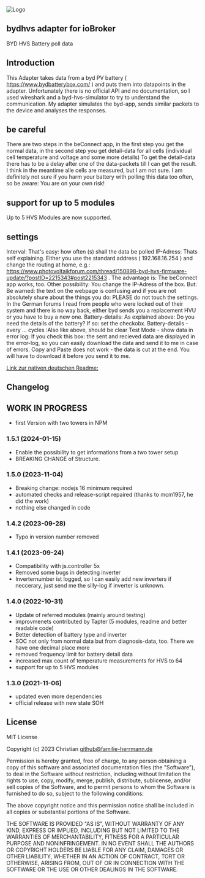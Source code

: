 ![Logo](admin/bydhvs.png)

## bydhvs adapter for ioBroker

BYD HVS Battery poll data

## Introduction

This Adapter takes data from a byd PV battery ( https://www.bydbatterybox.com/ ) and puts them into datapoints in the adapter. Unfortunately there is no official API and no documentation, so I used wireshark and a byd-hvs-simulator to try to understand the communication. My adapter simulates the byd-app, sends similar packets to the device and analyses the responses.

## be careful

There are two steps in the beConnect app, in the first step you get the normal data, in the second step you get detail-data for all cells (individual cell temperature and voltage and some more details) To get the detail-data there has to be a delay after one of the data-packets till I can get the result. I think in the meantime alle cells are measured, but I am not sure. I am definitely not sure if you harm your battery with polling this data too often, so be aware: You are on your own risk!

## support for up to 5 modules

Up to 5 HVS Modules are now supported.

## settings

Interval: That's easy: how often (s) shall the data be polled
IP-Adress: Thats self explaining. Either you use the standard address ( 192.168.16.254 ) and change the routing at home, e.g.: https://www.photovoltaikforum.com/thread/150898-byd-hvs-firmware-update/?postID=2215343#post2215343 . The advantage is: The beConnect app works, too. Other possibility: You change the IP-Adress of the box. But: Be warned: the text on the webpage is confusing and if you are not absolutely shure about the things you do: PLEASE do not touch the settings. In the German forums I read from people who were locked out of their system and there is no way back, either byd sends you a replacement HVU or you have to buy a new one.
Battery-details: As explained above: Do you need the details of the battery? If so: set the checkobx.
Battery-details - every ... cycles :Also like above, should be clear
Test Mode - show data in error log: If you check this box: the sent and recieved data are displayed in the error-log, so you can easily download the data and send it to me in case of errors.
Copy and Paste does not work - the data is cut at the end. You will have to download it before you send it to me.

[Link zur nativen deutschen Readme:](README-German.md)

## Changelog
<!--
	Placeholder for the next version (at the beginning of the line):
	### __WORK IN PROGRESS__
-->
## **WORK IN PROGRESS**
* first Version with two towers in NPM

### 1.5.1 (2024-01-15)
* Enable the possibility to get informations from a two tower setup
* BREAKING CHANGE of Structure.

### 1.5.0 (2023-11-04)
* Breaking change: nodejs 16 minimum required
* automated checks and release-script repaired (thanks to mcm1957, he did the work)
* nothing else changed in code

### 1.4.2 (2023-09-28)
* Typo in version number removed

### 1.4.1 (2023-09-24)
* Compatibility with js.controller 5x
* Removed some bugs in detecting inverter
* Inverternumber ist logged, so I can easily add new inverters if neccerary, just send me the silly-log if inverter is unknown.

### 1.4.0 (2022-10-31)
* Update of referred modules (mainly around testing)
* improvmenets contributed by Tapter (5 modules, readme and better readable code)
* Better detection of battery type and inverter
* SOC not only from normal data but from diagnosis-data, too. There we have one decimal place more
* removed frequency limit for battery detail data
* increased max count of temperature measurements for HVS to 64
* support for up to 5 HVS modules

### 1.3.0 (2021-11-06)
* updated even more dependencies
* official release with new state SOH

###

## License
MIT License

Copyright (c) 2023 Christian <github@familie-herrmann.de>

Permission is hereby granted, free of charge, to any person obtaining a copy
of this software and associated documentation files (the "Software"), to deal
in the Software without restriction, including without limitation the rights
to use, copy, modify, merge, publish, distribute, sublicense, and/or sell
copies of the Software, and to permit persons to whom the Software is
furnished to do so, subject to the following conditions:

The above copyright notice and this permission notice shall be included in all
copies or substantial portions of the Software.

THE SOFTWARE IS PROVIDED "AS IS", WITHOUT WARRANTY OF ANY KIND, EXPRESS OR
IMPLIED, INCLUDING BUT NOT LIMITED TO THE WARRANTIES OF MERCHANTABILITY,
FITNESS FOR A PARTICULAR PURPOSE AND NONINFRINGEMENT. IN NO EVENT SHALL THE
AUTHORS OR COPYRIGHT HOLDERS BE LIABLE FOR ANY CLAIM, DAMAGES OR OTHER
LIABILITY, WHETHER IN AN ACTION OF CONTRACT, TORT OR OTHERWISE, ARISING FROM,
OUT OF OR IN CONNECTION WITH THE SOFTWARE OR THE USE OR OTHER DEALINGS IN THE
SOFTWARE.
